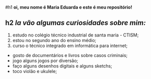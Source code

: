 #h1 **oi, meu nome é Maria Eduarda e este é meu repositório!**

## h2 *la vão algumas curiosidades sobre mim:*

1. estudo no colégio técnico industrial de santa maria - CTISM;
2. estou no segundo ano do ensino médio;
3. curso o técnico integrado em informática para internet;

- gosto de documentários e livros sobre casos criminais; 
- jogo alguns jogos por diversão;
- faço alguns desenhos digitais e alguns sketchs;
- toco violão e ukulele;



